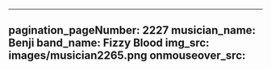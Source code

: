 ------
pagination_pageNumber: 2227
musician_name: Benji
band_name: Fizzy Blood
img_src: images/musician2265.png
onmouseover_src: 
------